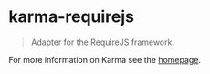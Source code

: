 # karma-requirejs

> Adapter for the RequireJS framework.

For more information on Karma see the [homepage].


[homepage]: http://karma-runner.github.com
